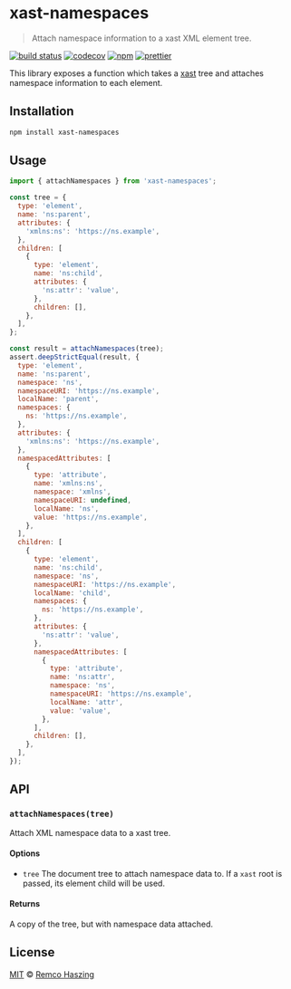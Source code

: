 # xast-namespaces

> Attach namespace information to a xast XML element tree.

[![build status](https://github.com/remcohaszing/xast-namespaces/workflows/ci/badge.svg)](https://github.com/remcohaszing/xast-namespaces/actions)
[![codecov](https://codecov.io/gh/remcohaszing/xast-namespaces/branch/main/graph/badge.svg)](https://codecov.io/gh/remcohaszing/xast-namespaces)
[![npm](https://img.shields.io/npm/v/xast-namespaces)](https://www.npmjs.com/package/xast-namespaces)
[![prettier](https://img.shields.io/badge/code_style-prettier-ff69b4.svg)](https://prettier.io)

This library exposes a function which takes a [xast](https://github.com/syntax-tree/xast) tree and
attaches namespace information to each element.

## Installation

```sh
npm install xast-namespaces
```

## Usage

```js
import { attachNamespaces } from 'xast-namespaces';

const tree = {
  type: 'element',
  name: 'ns:parent',
  attributes: {
    'xmlns:ns': 'https://ns.example',
  },
  children: [
    {
      type: 'element',
      name: 'ns:child',
      attributes: {
        'ns:attr': 'value',
      },
      children: [],
    },
  ],
};

const result = attachNamespaces(tree);
assert.deepStrictEqual(result, {
  type: 'element',
  name: 'ns:parent',
  namespace: 'ns',
  namespaceURI: 'https://ns.example',
  localName: 'parent',
  namespaces: {
    ns: 'https://ns.example',
  },
  attributes: {
    'xmlns:ns': 'https://ns.example',
  },
  namespacedAttributes: [
    {
      type: 'attribute',
      name: 'xmlns:ns',
      namespace: 'xmlns',
      namespaceURI: undefined,
      localName: 'ns',
      value: 'https://ns.example',
    },
  ],
  children: [
    {
      type: 'element',
      name: 'ns:child',
      namespace: 'ns',
      namespaceURI: 'https://ns.example',
      localName: 'child',
      namespaces: {
        ns: 'https://ns.example',
      },
      attributes: {
        'ns:attr': 'value',
      },
      namespacedAttributes: [
        {
          type: 'attribute',
          name: 'ns:attr',
          namespace: 'ns',
          namespaceURI: 'https://ns.example',
          localName: 'attr',
          value: 'value',
        },
      ],
      children: [],
    },
  ],
});
```

## API

### `attachNamespaces(tree)`

Attach XML namespace data to a xast tree.

#### Options

- `tree` The document tree to attach namespace data to. If a `xast` root is passed, its element
  child will be used.

#### Returns

A copy of the tree, but with namespace data attached.

## License

[MIT](LICENSE.md) © [Remco Haszing](https://github.com/remcohaszing)

